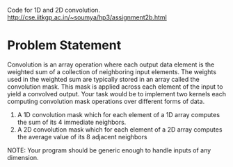 Code for 1D and 2D convolution. http://cse.iitkgp.ac.in/~soumya/hp3/assignment2b.html

# Problem Statement

Convolution is an array operation where each output data element is the weighted sum of a collection of neighboring input elements. The weights used in the weighted sum are typically stored in an array called the convolution mask. This mask is applied across each element of the input to yield a convolved output.
Your task would be to implement two kernels each computing convolution mask operations over different forms of data.

1. A 1D convolution mask which for each element of a 1D array computes the sum of its 4 immediate neighbors.
2. A 2D convolution mask which for each element of a 2D array computes the average value of its 8 adjacent neighbors

NOTE: Your program should be generic enough to handle inputs of any dimension.
